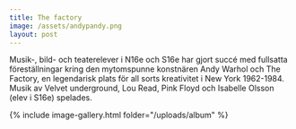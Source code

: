 ```yaml
---
title: The factory
image: /assets/andypandy.png
layout: post
---
```


Musik-, bild- och teaterelever i N16e och S16e har gjort succé med fullsatta föreställningar kring den mytomspunne konstnären Andy Warhol och The Factory, 
en legendarisk plats för all sorts kreativitet i New York 1962-1984.
Musik av Velvet underground, Lou Read, Pink Floyd och Isabelle Olsson (elev i S16e) spelades.

{% include image-gallery.html folder="/uploads/album" %}
